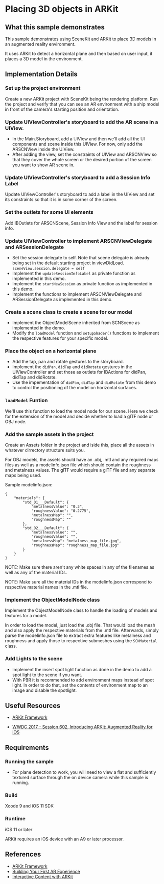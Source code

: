 # Placing 3D objects in ARKit

## What this sample demonstrates
This sample demonstrates using SceneKit and ARKit to place 3D models in an augmented reality environment.

It uses ARKit to detect a horizontal plane and then based on user input, it places a 3D model in the environment.

## Implementation Details

### Set up the project environment
Create a new ARKit project with SceneKit being the rendering platform. Run the project and verify that you can see an AR environment with a ship model in front of the camera's starting position and orientation.

### Update UIViewController's storyboard to add the AR scene in a UIView.
- In the Main.Storyboard, add a UIView and then we'll add all the UI components and scene inside this UIView. For now, only add the ARSCNView inside the UIView.
- After adding the view, set the constraints of UIView and ARSCNView so that they cover the whole screen or the desired portion of the screen you want to show AR scene in.

### Update UIViewController's storyboard to add a Session Info Label
Update UIViewController's storyboard to add a label in the UIView and set its constraints so that it is in some corner of the screen.

### Set the outlets for some UI elements
Add IBOutlets for ARSCNScene, Session Info View and the label for session info.

### Update UIViewController to implement ARSCNViewDelegate and ARSessionDelegate
- Set the session delegate to self. Note that scene delegate is already being set in the default starting project in viewDidLoad. `sceneView.session.delegate = self`
- Implement the `updateSessionInfoLabel` as private function as implemented in this demo.
- Implement the `startNewSession` as private function as implemented in this demo.
- Implement the functions to implement ARSCNViewDelegate and ARSessionDelegate as implemented in this demo.

### Create a scene class to create a scene for our model
- Implement the ObjectModelScene inherited from SCNScene as implemented in the demo.
- Modify the `loadModel` function and `setupShader()` functions to implement the respective features for your specific model.

### Place the object on a horizontal plane
- Add the tap, pan and rotate gestures to the storyboard.
- Implement the `didPan`, `didTap` and `didRotate` gestures in the UIViewController and set those as outlets for IBActions for didPan, didTap and didRotate.
- Use the impementation of `didPan`, `didTap` and `didRotate` from this demo to control the positioning of the model on horizontal surfaces.

### `loadModel` Funtion
We'll use this function to load the model node for our scene. Here we check for the extension of the model and decide whether to load a glTF node or OBJ node.

### Add the sample assets in the project
Create an Assets folder in the project and iside this, place all the assets in whatever dirrectory structure suits you.

For OBJ models, the assets should have an .obj, .mtl and any required maps files as well as a modelinfo.json file which should contain the roughness and metalness values. The glTF would require a glTF file and any separate maps being used.

Sample modelinfo.json:
```
{
    "materials": {
        "std_01___Default": {
            "metalnessValue": "0.3",
            "roughnessValue": "0.2775",
            "metalnessMap": "",
            "roughnessMap": ""
        },
        "std_02___Default": {
            "metalnessValue": "",
            "roughnessValue": "",
            "metalnessMap": "metalness_map_file.jpg",
            "roughnessMap": "roughness_map_file.jpg"
        }
    }
}
```

NOTE: Make sure there aren't any white spaces in any of the filenames as well as any of the material IDs.

NOTE: Make sure all the material IDs in the modelinfo.json correspond to respective material names in the .mtl file.

### Implement the ObjectModelNode class
Implement the ObjectModelNode class to handle the loading of models and textures for a model.

In order to load the model, just load the .obj file. That would load the mesh and also apply the respective materials from the .mtl file.
Afterwards, simply parse the modelinfo.json file to extract extra features like metalness and roughness and apply those to respective submeshes using the `SCNMaterial` class.

### Add Lights to the scene
- Implement the insert spot light function as done in the demo to add a spot light to the scene if you want.
- With PBR it is recommended to add environment maps instead of spot light. In order to do that, set the contents of environment map to an image and disable the spotlight.

## Useful Resources

* [ARKit Framework](https://developer.apple.com/documentation/arkit)

* [WWDC 2017 - Session 602, Introducing ARKit: Augmented Reality for iOS ](https://developer.apple.com/videos/play/wwdc2017/602/)

## Requirements
### Running the sample

* For plane detection to work, you will need to view a flat and sufficiently textured surface through the on device camera while this sample is running.

### Build

Xcode 9 and iOS 11 SDK

### Runtime

iOS 11 or later

ARKit requires an iOS device with an A9 or later processor.

## References

* [ARKit Framework](https://developer.apple.com/documentation/arkit)
* [Building Your First AR Experience](https://developer.apple.com/documentation/arkit/building_your_first_ar_experience)
* [Interactive Content with ARKit](https://developer.apple.com/library/content/samplecode/InteractiveContent/Introduction/Intro.html)

